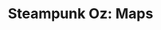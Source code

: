 ---
permalink: /teasers/SteampunkOzMaps/
title: 'Steampunk Oz: Maps'
excerpt: Early drafts of maps for the Land of Oz and the Emerald city
last_modified_at: 2022-08-13T14:23:53-07:00
toc: true
published: true
---